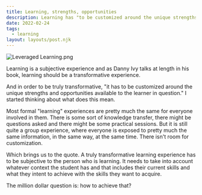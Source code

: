 ```yaml
---
title: Learning, strengths, opportunities
description: Learning has "to be customized around the unique strengths and opportunities available to the learner in question."
date: 2022-02-24
tags:
  - learning
layout: layouts/post.njk
---
```

![Leveraged Learning.png](/img/Leveraged-Learning-Learning-strengths-opportunities.png)

Learning is a subjective experience and as Danny Ivy talks at length in his book, learning should be a transformative experience.

And in order to be truly transformative, "it has to be customized around the unique strengths and opportunities available to the learner in question." I started thinking about what does this mean.

Most formal "learning" experiences are pretty much the same for everyone involved in them. There is some sort of knowledge transfer, there might be questions asked and there might be some practical sessions. But it is still quite a group experience, where everyone is exposed to pretty much the same information, in the same way, at the same time. There isn't room for customization.

Which brings us to the quote. A truly transformative learning experience has to be subjective to the person who is learning. It needs to take into account whatever context the student has and that includes their current skills and what they intent to achieve with the skills they want to acquire.

The million dollar question is: how to achieve that?

